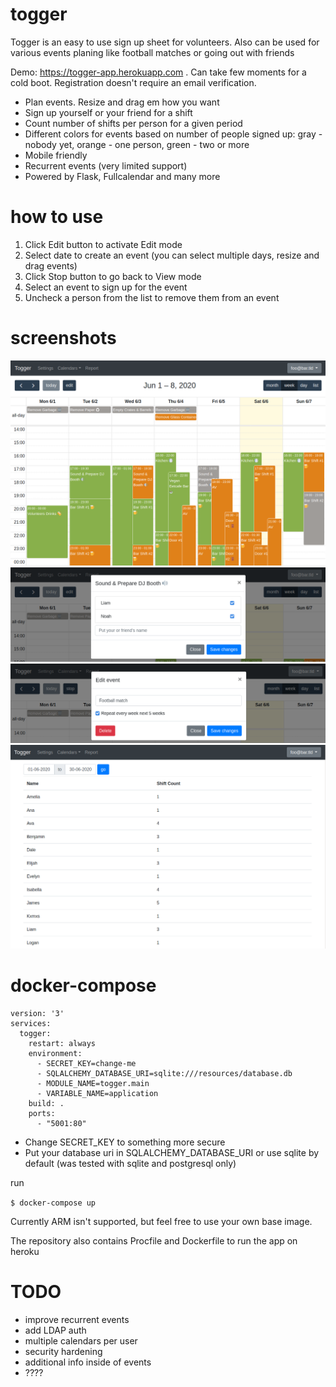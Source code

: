 # togger
Togger is an easy to use sign up sheet for volunteers. Also can be used for various events planing like football matches 
or going out with friends

Demo: https://togger-app.herokuapp.com . Can take few moments for a cold boot. 
Registration doesn't require an email verification. 
* Plan events. Resize and drag em how you want
* Sign up yourself or your friend for a shift
* Count number of shifts per person for a given period
* Different colors for events based on number of people signed up: gray - nobody yet, orange - one person, green - two or more
* Mobile friendly
* Recurrent events (very limited support)
* Powered by Flask, Fullcalendar and many more

# how to use
1. Click Edit button to activate Edit mode
2. Select date to create an event (you can select multiple days, resize and drag events)
3. Click Stop button to go back to View mode
4. Select an event to sign up for the event
5. Uncheck a person from the list to remove them from an event

# screenshots
![week view](/screenshots/week_view.png?raw=true "Week View")
![event view](/screenshots/event_view.png?raw=true "Event View")
![create view](/screenshots/create_view.png?raw=true "Create View")
![report_view](/screenshots/report_view.png?raw=true "Report View")

# docker-compose
```
version: '3'
services:
  togger:
    restart: always
    environment:
      - SECRET_KEY=change-me
      - SQLALCHEMY_DATABASE_URI=sqlite:///resources/database.db
      - MODULE_NAME=togger.main
      - VARIABLE_NAME=application
    build: .
    ports:
      - "5001:80"
```
* Change SECRET_KEY to something more secure
* Put your database uri in SQLALCHEMY_DATABASE_URI or use sqlite by default (was tested with sqlite and postgresql only)

run

`$ docker-compose up`

Currently ARM isn't supported, but feel free to use your own base image.

The repository also contains Procfile and Dockerfile to run the app on heroku

# TODO
* improve recurrent events
* add LDAP auth
* multiple calendars per user
* security hardening
* additional info inside of events
* ????

